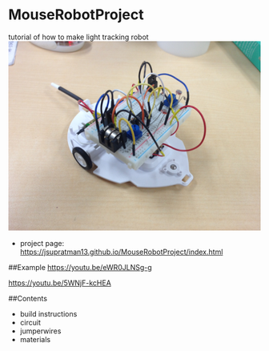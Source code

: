 # MouseRobotProject
tutorial of how to make light tracking robot
![alt text](MouseRobot.JPG)

* project page: https://jsupratman13.github.io/MouseRobotProject/index.html

##Example
https://youtu.be/eWR0JLNSg-g

https://youtu.be/5WNjF-kcHEA

##Contents
* build instructions
* circuit
* jumperwires
* materials
